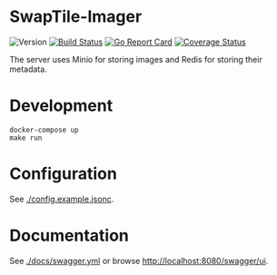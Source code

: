 # SwapTile-Imager

![Version](https://img.shields.io/github/v/tag/ocmoxa/SwapTile-Imager)
[![Build Status](https://travis-ci.org/ocmoxa/SwapTile-Imager.svg?branch=master)](https://travis-ci.org/ocmoxa/SwapTile-Imager)
[![Go Report Card](https://goreportcard.com/badge/github.com/ocmoxa/SwapTile-Imager)](https://goreportcard.com/report/github.com/ocmoxa/SwapTile-Imager)
[![Coverage Status](https://coveralls.io/repos/github/ocmoxa/SwapTile-Imager/badge.svg?branch=master)](https://coveralls.io/github/ocmoxa/SwapTile-Imager?branch=master)

The server uses Minio for storing images and Redis for storing their
metadata.

# Development

```
docker-compose up
make run
```

# Configuration

See [./config.example.jsonc](./config.example.jsonc).

# Documentation
See [./docs/swagger.yml](./docs/swagger.yml) or browse [http://localhost:8080/swagger/ui](http://localhost:8080/swagger/ui).